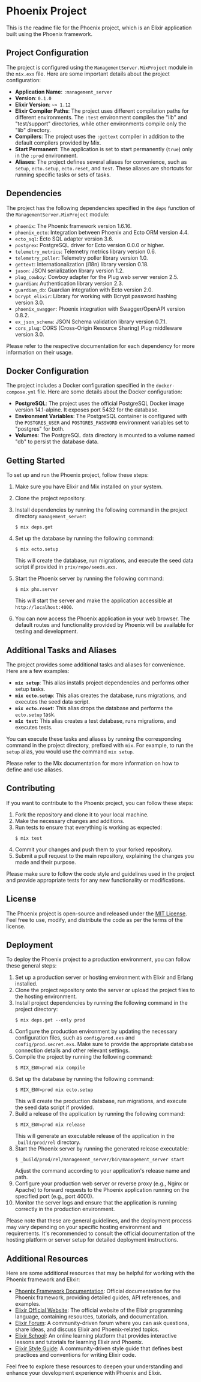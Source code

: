 # Phoenix Project

This is the readme file for the Phoenix project, which is an Elixir application built using the Phoenix framework.

## Project Configuration

The project is configured using the `ManagementServer.MixProject` module in the `mix.exs` file. Here are some important details about the project configuration:

- **Application Name**: `:management_server`
- **Version**: `0.1.0`
- **Elixir Version**: `~> 1.12`
- **Elixir Compiler Paths**: The project uses different compilation paths for different environments. The `:test` environment compiles the "lib" and "test/support" directories, while other environments compile only the "lib" directory.
- **Compilers**: The project uses the `:gettext` compiler in addition to the default compilers provided by Mix.
- **Start Permanent**: The application is set to start permanently (`true`) only in the `:prod` environment.
- **Aliases**: The project defines several aliases for convenience, such as `setup`, `ecto.setup`, `ecto.reset`, and `test`. These aliases are shortcuts for running specific tasks or sets of tasks.

## Dependencies

The project has the following dependencies specified in the `deps` function of the `ManagementServer.MixProject` module:

- `phoenix`: The Phoenix framework version 1.6.16.
- `phoenix_ecto`: Integration between Phoenix and Ecto ORM version 4.4.
- `ecto_sql`: Ecto SQL adapter version 3.6.
- `postgrex`: PostgreSQL driver for Ecto version 0.0.0 or higher.
- `telemetry_metrics`: Telemetry metrics library version 0.6.
- `telemetry_poller`: Telemetry poller library version 1.0.
- `gettext`: Internationalization (i18n) library version 0.18.
- `jason`: JSON serialization library version 1.2.
- `plug_cowboy`: Cowboy adapter for the Plug web server version 2.5.
- `guardian`: Authentication library version 2.3.
- `guardian_db`: Guardian integration with Ecto version 2.0.
- `bcrypt_elixir`: Library for working with Bcrypt password hashing version 3.0.
- `phoenix_swagger`: Phoenix integration with Swagger/OpenAPI version 0.8.2.
- `ex_json_schema`: JSON Schema validation library version 0.7.1.
- `cors_plug`: CORS (Cross-Origin Resource Sharing) Plug middleware version 3.0.

Please refer to the respective documentation for each dependency for more information on their usage.

## Docker Configuration

The project includes a Docker configuration specified in the `docker-compose.yml` file. Here are some details about the Docker configuration:

- **PostgreSQL**: The project uses the official PostgreSQL Docker image version 14.1-alpine. It exposes port 5432 for the database.
- **Environment Variables**: The PostgreSQL container is configured with the `POSTGRES_USER` and `POSTGRES_PASSWORD` environment variables set to "postgres" for both.
- **Volumes**: The PostgreSQL data directory is mounted to a volume named "db" to persist the database data.

## Getting Started

To set up and run the Phoenix project, follow these steps:

1. Make sure you have Elixir and Mix installed on your system.
2. Clone the project repository.
3. Install dependencies by running the following command in the project directory `management_server`:
   ```
   $ mix deps.get
   ```
4. Set up the database by running the following command:

   ```
   $ mix ecto.setup
   ```

   This will create the database, run migrations, and execute the seed data script if provided in `priv/repo/seeds.exs`.

5. Start the Phoenix server by running the following command:

   ```
   $ mix phx.server
   ```

   This will start the server and make the application accessible at `http://localhost:4000`.

6. You can now access the Phoenix application in your web browser. The default routes and functionality provided by Phoenix will be available for testing and development.

## Additional Tasks and Aliases

The project provides some additional tasks and aliases for convenience. Here are a few examples:

- **`mix setup`**: This alias installs project dependencies and performs other setup tasks.
- **`mix ecto.setup`**: This alias creates the database, runs migrations, and executes the seed data script.
- **`mix ecto.reset`**: This alias drops the database and performs the `ecto.setup` task.
- **`mix test`**: This alias creates a test database, runs migrations, and executes tests.

You can execute these tasks and aliases by running the corresponding command in the project directory, prefixed with `mix`. For example, to run the `setup` alias, you would use the command `mix setup`.

Please refer to the Mix documentation for more information on how to define and use aliases.

## Contributing

If you want to contribute to the Phoenix project, you can follow these steps:

1. Fork the repository and clone it to your local machine.
2. Make the necessary changes and additions.
3. Run tests to ensure that everything is working as expected:
   ```
   $ mix test
   ```
4. Commit your changes and push them to your forked repository.
5. Submit a pull request to the main repository, explaining the changes you made and their purpose.

Please make sure to follow the code style and guidelines used in the project and provide appropriate tests for any new functionality or modifications.

## License

The Phoenix project is open-source and released under the [MIT License](LICENSE). Feel free to use, modify, and distribute the code as per the terms of the license.

## Deployment

To deploy the Phoenix project to a production environment, you can follow these general steps:

1. Set up a production server or hosting environment with Elixir and Erlang installed.
2. Clone the project repository onto the server or upload the project files to the hosting environment.
3. Install project dependencies by running the following command in the project directory:
   ```
   $ mix deps.get --only prod
   ```
4. Configure the production environment by updating the necessary configuration files, such as `config/prod.exs` and `config/prod.secret.exs`. Make sure to provide the appropriate database connection details and other relevant settings.
5. Compile the project by running the following command:
   ```
   $ MIX_ENV=prod mix compile
   ```
6. Set up the database by running the following command:
   ```
   $ MIX_ENV=prod mix ecto.setup
   ```
   This will create the production database, run migrations, and execute the seed data script if provided.
7. Build a release of the application by running the following command:
   ```
   $ MIX_ENV=prod mix release
   ```
   This will generate an executable release of the application in the `_build/prod/rel` directory.
8. Start the Phoenix server by running the generated release executable:
   ```
   $ _build/prod/rel/management_server/bin/management_server start
   ```
   Adjust the command according to your application's release name and path.
9. Configure your production web server or reverse proxy (e.g., Nginx or Apache) to forward requests to the Phoenix application running on the specified port (e.g., port 4000).
10. Monitor the server logs and ensure that the application is running correctly in the production environment.

Please note that these are general guidelines, and the deployment process may vary depending on your specific hosting environment and requirements. It's recommended to consult the official documentation of the hosting platform or server setup for detailed deployment instructions.

## Additional Resources

Here are some additional resources that may be helpful for working with the Phoenix framework and Elixir:

- [Phoenix Framework Documentation](https://hexdocs.pm/phoenix/overview.html): Official documentation for the Phoenix framework, providing detailed guides, API references, and examples.
- [Elixir Official Website](https://elixir-lang.org/): The official website of the Elixir programming language, containing resources, tutorials, and documentation.
- [Elixir Forum](https://elixirforum.com/): A community-driven forum where you can ask questions, share ideas, and discuss Elixir and Phoenix-related topics.
- [Elixir School](https://elixirschool.com/): An online learning platform that provides interactive lessons and tutorials for learning Elixir and Phoenix.
- [Elixir Style Guide](https://github.com/christopheradams/elixir_style_guide): A community-driven style guide that defines best practices and conventions for writing Elixir code.

Feel free to explore these resources to deepen your understanding and enhance your development experience with Phoenix and Elixir.
